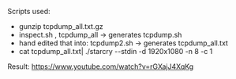 Scripts used:

- gunzip tcpdump\_all.txt.gz
- inspect.sh , tcpdump\_all -> generates tcpdump.sh
- hand edited that into: tcpdump2.sh -> generates tcpdump\_all.txt
- cat tcpdump\_all.txt| ./starcry --stdin -d 1920x1080 -n 8 -c 1

Result: https://www.youtube.com/watch?v=rGXajJ4XqKg
